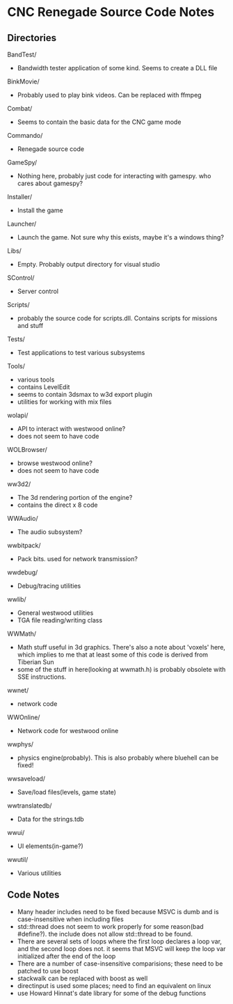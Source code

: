 # CNC Renegade Source Code Notes

## Directories

BandTest/
  - Bandwidth tester application of some kind.  Seems to create a DLL file

BinkMovie/
  - Probably used to play bink videos.  Can be replaced with ffmpeg

Combat/
  - Seems to contain the basic data for the CNC game mode

Commando/
  - Renegade source code

GameSpy/
  - Nothing here, probably just code for interacting with gamespy.  who cares about gamespy?

Installer/
  - Install the game

Launcher/
  - Launch the game.  Not sure why this exists, maybe it's a windows thing?

Libs/
  - Empty.  Probably output directory for visual studio

SControl/
  - Server control

Scripts/
  - probably the source code for scripts.dll.  Contains scripts for missions and stuff

Tests/
  - Test applications to test various subsystems

Tools/
  - various tools
  - contains LevelEdit
  - seems to contain 3dsmax to w3d export plugin
  - utilities for working with mix files

wolapi/
  - API to interact with westwood online?
  - does not seem to have code

WOLBrowser/
  - browse westwood online?
  - does not seem to have code

ww3d2/
  - The 3d rendering portion of the engine?
  - contains the direct x 8 code

WWAudio/
  - The audio subsystem?

wwbitpack/
  - Pack bits.  used for network transmission?

wwdebug/
  - Debug/tracing utilities

wwlib/
  - General westwood utilities
  - TGA file reading/writing class

WWMath/
  - Math stuff useful in 3d graphics.  There's also a note about 'voxels' here, which implies to me that at least some of this code is derived from Tiberian Sun
  - some of the stuff in here(looking at wwmath.h) is probably obsolete with SSE instructions.

wwnet/
  - network code 

WWOnline/
  - Network code for westwood online

wwphys/
  - physics engine(probably).  This is also probably where bluehell can be fixed!

wwsaveload/
  - Save/load files(levels, game state)

wwtranslatedb/
  - Data for the strings.tdb

wwui/
  - UI elements(in-game?)

wwutil/
  - Various utilities

## Code Notes

* Many header includes need to be fixed because MSVC is dumb and is case-insensitive when including files
* std::thread does not seem to work properly for some reason(bad #define?).  the include does not allow std::thread to be found.
* There are several sets of loops where the first loop declares a loop var, and the second loop does not.  it seems that MSVC
  will keep the loop var initialized after the end of the loop
* There are a number of case-insensitive comparisions; these need to be patched to use boost
* stackwalk can be replaced with boost as well
* directinput is used some places; need to find an equivalent on linux
* use Howard Hinnat's date library for some of the debug functions
